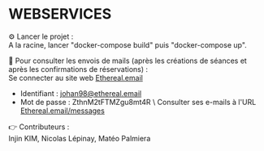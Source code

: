# WEBSERVICES

⚙️ Lancer le projet : \
A la racine, lancer "docker-compose build" puis "docker-compose up".

📩 Pour consulter les envois de mails (après les créations de séances et après les confirmations de réservations) : \
Se connecter au site web [Ethereal.email](https://ethereal.email/login)
  * Identifiant : johan98@ethereal.email
  * Mot de passe : ZthnM2tFTMZgu8mt4R
\ Consulter ses e-mails à l'URL [Ethereal.email/messages](https://ethereal.email/messages)

👉 Contributeurs : \
Injin KIM, Nicolas Lépinay, Matéo Palmiera

